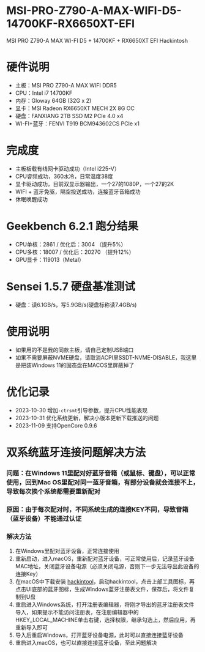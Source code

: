 # MSI-PRO-Z790-A-MAX-WIFI-D5-14700KF-RX6650XT-EFI
MSI PRO Z790-A MAX WI-FI D5 + 14700KF + RX6650XT EFI Hackintosh

# 硬件说明

- 主板：MSI PRO Z790-A MAX WIFI DDR5
- CPU：Intel i7 14700KF
- 内存：Gloway 64GB (32G x 2)
- 显卡：MSI Radeon RX6650XT MECH 2X 8G OC
- 硬盘：FANXIANG 2TB SSD M2 PCIe 4.0 x4
- WI-FI+蓝牙：FENVI T919 BCM943602CS PCIe x1

# 完成度

- 主板板载有线网卡驱动成功（Intel i225-V）
- CPU睿频成功，360水冷，日常温度38度
- 显卡驱动成功，目前双显示器输出，一个27的1080P，一个27的2K
- WIFI + 蓝牙免驱，隔空投送成功，连接蓝牙音箱成功
- 休眠唤醒成功

# Geekbench 6.2.1 跑分结果

- CPU单核：2861 / 优化后：3004 （提升5%）
- CPU多核：18007 / 优化后：20270 （提升12%）
- GPU显卡：119013（Metal）

# Sensei 1.5.7 硬盘基准测试

- 硬盘：读6.1GB/s，写5.9GB/s(硬盘标称读7.4GB/s)

# 使用说明

- 如果用的不是我的同款主板，请自己定制USB端口
- 如果不需要屏蔽NVME硬盘，请取消ACPI里SSDT-NVME-DISABLE，我这里是把装Windows 11的固态盘在MACOS里屏蔽掉了

# 优化记录

- 2023-10-30 增加`-ctrsmt`引导参数，提升CPU性能表现
- 2023-10-31 优化系统更新，解决小版本更新下载推送的问题
- 2023-11-09 支持OpenCore 0.9.6

# 双系统蓝牙连接问题解决方法
### 问题：在Windows 11里配对好蓝牙音箱（或鼠标、键盘），可以正常使用，回到Mac OS里配对同一蓝牙音箱，有部分设备就会连接不上，导致每次换个系统都需要重新配对

### 原因：由于每次配对时，不同系统生成的连接KEY不同，导致音箱（蓝牙设备）不能通过认证

### 解决方法

1. 在Windows里配对蓝牙设备，正常连接使用
2. 重新启动，进入macOS，重新配对蓝牙设备，可正常使用后，记录蓝牙设备MAC地址，关闭蓝牙设备电源（必须关闭电源，否则下一步无法导出此设备的连接Key）
3. 在macOS中下载安装 [hackintool](https://github.com/benbaker76/Hackintool)，启动hackintool，点击上部工具图标，再点击UI底部的蓝牙图标，生成Windows蓝牙注册表文件，保存后，将文件复制到U盘
4. 重启进入Windows系统，打开注册表编辑器，将刚才导出的蓝牙注册表文件导入，如果提示不能访问注册表，在注册编辑器中的HKEY_LOCAL_MACHINE单击右键，选择权限，继承勾选上，然后应用，再重新导入即可
5. 导入后重启Windows，打开蓝牙设备电源，此时可以直接连接蓝牙设备
6. 重启进入macOS，也可以直接连接蓝牙设备，至此问题解决